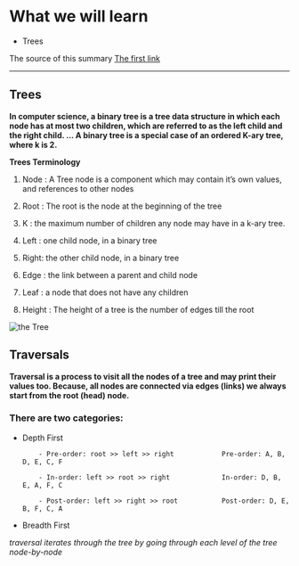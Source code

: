 # What we will learn

- Trees 

The source of this summary [The first link](https://codefellows.github.io/common_curriculum/data_structures_and_algorithms/Code_401/class-15/resources/Trees.html)

______________________________________

## Trees

**In computer science, a binary tree is a tree data structure in which each node has at most two children, which are referred to as the left child and the right child. ... A binary tree is a special case of an ordered K-ary tree, where k is 2.**


**Trees Terminology**

1. Node : A Tree node is a component which may contain it’s own values, and references to other nodes

2. Root : The root is the node at the beginning of the tree

3. K : the maximum number of children any node may have in a k-ary tree.

4. Left : one child node, in a binary tree

5. Right: the other child node, in a binary tree

6. Edge : the link between a parent and child node

7. Leaf : a node that does not have any children

8. Height : The height of a tree is the number of edges till the root

![the Tree](https://codefellows.github.io/common_curriculum/data_structures_and_algorithms/Code_401/class-15/resources/images/BinaryTree1.PNG)

## Traversals

**Traversal is a process to visit all the nodes of a tree and may print their values too. Because, all nodes are connected via edges (links) we always start from the root (head) node.**

### There are two categories:

* Depth First

          - Pre-order: root >> left >> right            Pre-order: A, B, D, E, C, F

          - In-order: left >> root >> right             In-order: D, B, E, A, F, C

          - Post-order: left >> right >> root           Post-order: D, E, B, F, C, A



* Breadth First

*traversal iterates through the tree by going through each level of the tree node-by-node*



